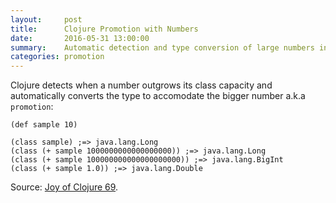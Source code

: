 ```yaml
---
layout:     post
title:      Clojure Promotion with Numbers
date:       2016-05-31 13:00:00
summary:    Automatic detection and type conversion of large numbers in Clojure
categories: promotion 
---
```

Clojure detects when a number outgrows its class capacity and automatically converts the type to accomodate the bigger number a.k.a `promotion`:

    (def sample 10)
    
    (class sample) ;=> java.lang.Long
    (class (+ sample 1000000000000000000)) ;=> java.lang.Long
    (class (+ sample 100000000000000000000)) ;=> java.lang.BigInt
    (class (+ sample 1.0)) ;=> java.lang.Double

Source: [Joy of Clojure 69](http://www.joyofclojure.com/). 


